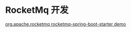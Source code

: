 # RocketMq 开发



[org.apache.rocketmq    rocketmq-spring-boot-starter  demo](https://github.com/apache/rocketmq-spring)

